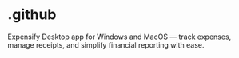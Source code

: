 # .github
Expensify Desktop app for Windows and MacOS — track expenses, manage receipts, and simplify financial reporting with ease.
